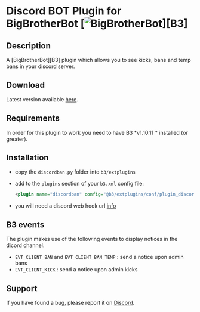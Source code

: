Discord BOT Plugin for BigBrotherBot [![BigBrotherBot](http://i.imgur.com/7sljo4G.png)][B3]
================================

Description
-----------

A [BigBrotherBot][B3] plugin which allows you to see kicks, bans and temp bans in your discord server.

Download
--------

Latest version available [here](https://github.com/efinst0rm/B3DiscordPlugin/archive/master.zip).

Requirements
------------

In order for this plugin to work you need to have B3 *v1.10.11 * installed (or greater).

Installation
------------

* copy the `discordban.py` folder into `b3/extplugins`
* add to the `plugins` section of your `b3.xml` config file:

  ```xml
  <plugin name="discordban" config="@b3/extplugins/conf/plugin_discordban.xml" />
  ```
* you will need a discord web hook url [info](https://support.discordapp.com/hc/en-us/articles/228383668-Intro-to-Webhooks)

B3 events
---------

The plugin makes use of the following events to display notices in the dicord channel:

* `EVT_CLIENT_BAN` and `EVT_CLIENT_BAN_TEMP` : send a notice upon admin bans
* `EVT_CLIENT_KICK` : send a notice upon admin kicks

Support
-------

If you have found a bug, please report it on [Discord].

[Discord]: https://discordapp.com/invite/AwPd37D
